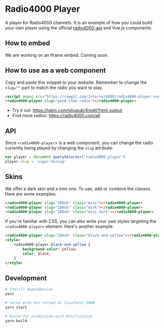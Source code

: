 # Radio4000 Player

A player for Radio4000 channels. It is an example of how you could build your own player using the official [radio4000-api](https://github.com/internet4000/radio4000-api) and Vue.js components.

## How to embed

We are working on an iframe embed. Coming soon.

## How to use as a web component

Copy and paste this snippet to your website. Remember to change the `slug=""` part to match the radio you want to play.

```html
<script async src="https://rawgit.com/Internet4000/radio4000-player-vue/master/dist/radio4000-player.min.js"></script>
<radio4000-player slug="good-time-radio"></radio4000-player>
```

- Try it out: https://jsbin.com/siluwub/4/edit?html,output
- Find more radios: https://radio4000.com/all

## API

Since `<radio4000-player`> is a web component, you can change the radio currently being played by changing the `slug` attribute:

```js
var player = document.querySelector('radio4000-player')
player.slug = 'sugar-hiccup'
```

## Skins

We offer a dark skin and a mini one. To use, add or combine the classes. Here are some examples:

```html
<radio4000-player slug="200ok" class="mini"></radio4000-player>
<radio4000-player slug="200ok" class="dark"></radio4000-player>
<radio4000-player slug="200ok" class="mini dark"></radio4000-player>
```

If you're familiar with CSS, you can also write your own styles targeting the `<radio4000-player>` element. Here's another example:

```html
<radio4000-player slug="200ok" class="black-and-yellow"></radio4000-player>
<style>
	radio4000-player.black-and-yellow {
		background-color: yellow;
		color: black;
	}
</style>
```

## Development

``` bash
# install dependencies
yarn

# serve with hot reload at localhost:5000
yarn start

# build for production with minification
yarn build
```

